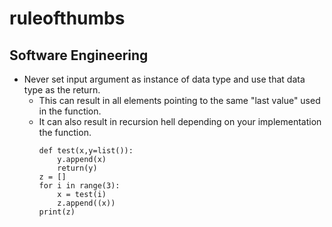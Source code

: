 # ruleofthumbs


## Software Engineering
- Never set input argument as instance of data type and use that data type as the return.
  - This can result in all elements pointing to the same "last value" used in the function.
  - It can also result in recursion hell depending on your implementation the function.
      ```
      def test(x,y=list()):
          y.append(x)
          return(y)
      z = []
      for i in range(3):
          x = test(i)
          z.append((x))
      print(z)
      ```
